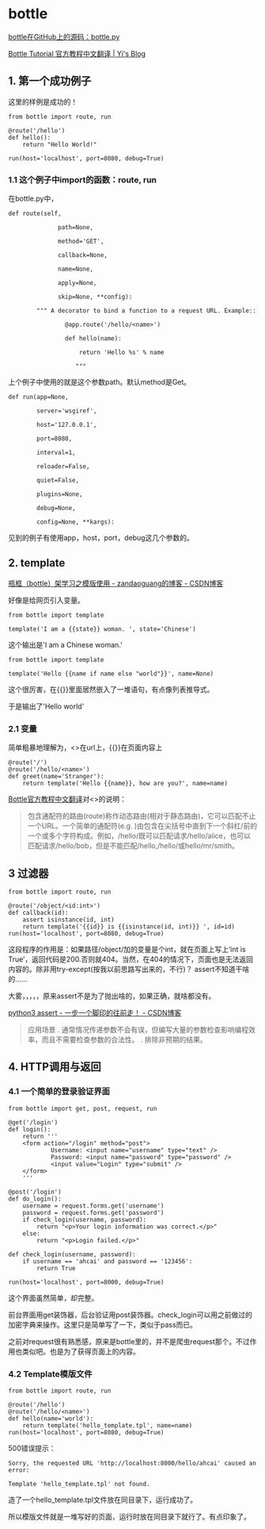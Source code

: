 # bottle

[bottle在GitHub上的源码：bottle.py](https://github.com/bottlepy/bottle/blob/master/bottle.py)

[Bottle Tutorial 官方教程中文翻译 | Yi's Blog](https://chowyi.com/Bottle-Tutorial-%E5%AE%98%E6%96%B9%E6%95%99%E7%A8%8B%E4%B8%AD%E6%96%87%E7%BF%BB%E8%AF%91/)

## 1. 第一个成功例子

这里的样例是成功的！  

```
from bottle import route, run

@route('/hello')
def hello():
    return "Hello World!"

run(host='localhost', port=8080, debug=True)
```

### 1.1 这个例子中import的函数：route, run

在bottle.py中，

```
def route(self,

              path=None,

              method='GET',

              callback=None,

              name=None,

              apply=None,

              skip=None, **config):

        """ A decorator to bind a function to a request URL. Example::

                @app.route('/hello/<name>')

                def hello(name):

                    return 'Hello %s' % name

                   """

```
上个例子中使用的就是这个参数path。默认method是Get。

```
def run(app=None,

        server='wsgiref',

        host='127.0.0.1',

        port=8080,

        interval=1,

        reloader=False,

        quiet=False,

        plugins=None,

        debug=None,

        config=None, **kargs):

```

见到的例子有使用app，host，port，debug这几个参数的。  

## 2. template  

[瓶框（bottle）架学习之模版使用 - zandaoguang的博客 - CSDN博客](https://blog.csdn.net/zandaoguang/article/details/77387358)

好像是给网页引入变量。

```
from bottle import template

template('I am a {{state}} woman. ', state='Chinese')

```
这个输出是'I am a Chinese woman.'

```
from bottle import template

template('Hello {{name if name else "world"}}', name=None)

```

这个很厉害，在{{}}里面居然嵌入了一堆语句，有点像列表推导式。  

于是输出了'Hello world'


### 2.1 变量  

简单粗暴地理解为，<>在url上，{{}}在页面内容上  

```
@route('/')
@route('/hello/<name>')
def greet(name='Stranger'):
    return template('Hello {{name}}, how are you?', name=name)

```

[Bottle官方教程中文翻译](https://chowyi.com/Bottle-Tutorial-%E5%AE%98%E6%96%B9%E6%95%99%E7%A8%8B%E4%B8%AD%E6%96%87%E7%BF%BB%E8%AF%91/)对<>的说明：  

> 包含通配符的路由(route)称作动态路由(相对于静态路由)，它可以匹配不止一个URL。一个简单的通配符(e.g. <name>)由包含在尖括号中直到下一个斜杠/前的一个或多个字符构成。例如，/hello/<name>既可以匹配请求/hello/alice，也可以匹配请求/hello/bob，但是不能匹配/hello,/hello/或hello/mr/smith。


## 3 过滤器  

```
from bottle import route, run

@route('/object/<id:int>')
def callback(id):
    assert isinstance(id, int)
    return template('{{id}} is {{isinstance(id, int)}} ', id=id)
run(host='localhost', port=8080, debug=True)
```

这段程序的作用是：如果路径/object/加的变量是个int，就在页面上写上‘int is True’，返回代码是200.否则就404。当然，在404的情况下，页面也是无法返回内容的。除非用try-except(按我以前思路写出来的，不行)？  assert不知道干啥的……

大雾，，，，，原来assert不是为了抛出啥的，如果正确，就啥都没有。

[python3 assert - 一步一个脚印的往前走！ - CSDN博客](https://blog.csdn.net/shijichao2/article/details/61421735)

> 应用场景
	.	通常情况传递参数不会有误，但编写大量的参数检查影响编程效率，而且不需要检查参数的合法性。
	.	排除非预期的结果。

## 4. HTTP调用与返回  

### 4.1 一个简单的登录验证界面  

```
from bottle import get, post, request, run

@get('/login')
def login():
    return '''
    <form action="/login" method="post">
            Username: <input name="username" type="text" />
            Password: <input name="password" type="password" />
            <input value="Login" type="submit" />
    </form>
    '''

@post('/login')
def do_login():
    username = request.forms.get('username')
    password = request.forms.get('password')
    if check_login(username, password):
        return "<p>Your login information was correct.</p>"
    else:
        return "<p>Login failed.</p>"
    
def check_login(username, password):
    if username == 'ahcai' and password == '123456':
        return True

run(host='localhost', port=8000, debug=True)
```

这个界面虽然简单，却完整。

前台界面用get装饰器，后台验证用post装饰器。check_login可以用之前做过的加密字典来操作。这里只是简单写了一下，类似于pass而已。

之前对request很有熟悉感，原来是bottle里的，并不是爬虫request那个。不过作用也类似吧。也是为了获得页面上的内容。  

### 4.2 Template模版文件  

```
from bottle import route, run

@route('/hello')
@route('/hello/<name>')
def hello(name='world'):
    return template('hello_template.tpl', name=name)
run(host='localhost', port=8080, debug=True)
```

500错误提示：  

```
Sorry, the requested URL 'http://localhost:8000/hello/ahcai' caused an error:

Template 'hello_template.tpl' not found.
```

造了一个hello_template.tpl文件放在同目录下，运行成功了。  

所以模版文件就是一堆写好的页面，运行时放在同目录下就行了。有点印象了。  


